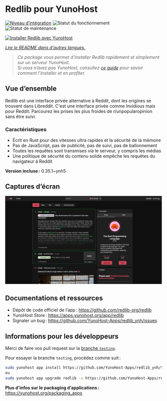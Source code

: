 <!--
Nota bene : ce README est automatiquement généré par <https://github.com/YunoHost/apps/tree/master/tools/readme_generator>
Il NE doit PAS être modifié à la main.
-->

# Redlib pour YunoHost

[![Niveau d’intégration](https://dash.yunohost.org/integration/redlib.svg)](https://ci-apps.yunohost.org/ci/apps/redlib/) ![Statut du fonctionnement](https://ci-apps.yunohost.org/ci/badges/redlib.status.svg) ![Statut de maintenance](https://ci-apps.yunohost.org/ci/badges/redlib.maintain.svg)

[![Installer Redlib avec YunoHost](https://install-app.yunohost.org/install-with-yunohost.svg)](https://install-app.yunohost.org/?app=redlib)

*[Lire le README dans d'autres langues.](./ALL_README.md)*

> *Ce package vous permet d’installer Redlib rapidement et simplement sur un serveur YunoHost.*  
> *Si vous n’avez pas YunoHost, consultez [ce guide](https://yunohost.org/install) pour savoir comment l’installer et en profiter.*

## Vue d’ensemble

Redlib est une interface privée alternative à Reddit, dont les origines se trouvent dans Libreddit. C'est une interface privée comme Invidious mais pour Reddit. Parcourez les prises les plus froides de r/unpopularopinion sans être suivi.

### Caractéristiques

- Écrit en Rust pour des vitesses ultra rapides et la sécurité de la mémoire
- Pas de JavaScript, pas de publicité, pas de suivi, pas de ballonnement
- Toutes les requêtes sont transmises via le serveur, y compris les médias
- Une politique de sécurité du contenu solide empêche les requêtes du navigateur à Reddit

**Version incluse :** 0.35.1~ynh5

## Captures d’écran

![Capture d’écran de Redlib](./doc/screenshots/screenshot.png)

## Documentations et ressources

- Dépôt de code officiel de l’app : <https://github.com/redlib-org/redlib>
- YunoHost Store : <https://apps.yunohost.org/app/redlib>
- Signaler un bug : <https://github.com/YunoHost-Apps/redlib_ynh/issues>

## Informations pour les développeurs

Merci de faire vos pull request sur la [branche `testing`](https://github.com/YunoHost-Apps/redlib_ynh/tree/testing).

Pour essayer la branche `testing`, procédez comme suit :

```bash
sudo yunohost app install https://github.com/YunoHost-Apps/redlib_ynh/tree/testing --debug
ou
sudo yunohost app upgrade redlib -u https://github.com/YunoHost-Apps/redlib_ynh/tree/testing --debug
```

**Plus d’infos sur le packaging d’applications :** <https://yunohost.org/packaging_apps>
